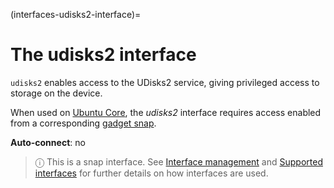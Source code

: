 (interfaces-udisks2-interface)=
# The udisks2 interface

`udisks2` enables access to the UDisks2 service, giving privileged access to storage on the device.

When used on [Ubuntu Core](https://ubuntu.com/core/docs), the _udisks2_ interface requires access enabled from a corresponding [gadget snap](https://ubuntu.com/core/docs/gadget-snaps).

**Auto-connect**: no

> ⓘ  This is a snap interface. See [Interface management](/) and [Supported interfaces](/interfaces/index) for further details on how interfaces are used.


